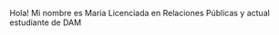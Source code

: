 
<p>Hola! Mi nombre es Maria 
  Licenciada en Relaciones Públicas y actual estudiante de DAM</p>



<!---
mariafrisone/mariafrisone is a ✨ special ✨ repository because its `README.md` (this file) appears on your GitHub profile.
You can click the Preview link to take a look at your changes.
--->
